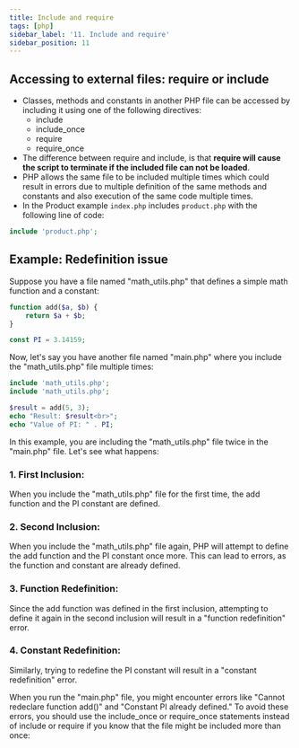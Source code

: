 ```yaml
---
title: Include and require
tags: [php]
sidebar_label: '11. Include and require'
sidebar_position: 11
---
```

## Accessing to external files: require or include
- Classes, methods and constants in another PHP file can be accessed by including it using one of the following directives:
  * include
  * include_once 
  * require
  * require_once
- The difference between require and include, is that **require will cause the script to terminate if the included file can not be loaded**.
- PHP allows the same file to be included multiple times which could result in errors due to multiple definition of the same methods and constants and also execution of the same code multiple times.
- In the Product example `index.php` includes `product.php` with the following line of code:
```php
include 'product.php';
```

## Example: Redefinition issue
Suppose you have a file named "math_utils.php" that defines a simple math function and a constant:

```php title="math_utils.php"
function add($a, $b) {
    return $a + $b;
}

const PI = 3.14159;
```
Now, let's say you have another file named "main.php" where you include the "math_utils.php" file multiple times:

```php title="main.php"
include 'math_utils.php';
include 'math_utils.php';

$result = add(5, 3);
echo "Result: $result<br>";
echo "Value of PI: " . PI;
```
In this example, you are including the "math_utils.php" file twice in the "main.php" file. Let's see what happens:

### 1. First Inclusion: 
When you include the "math_utils.php" file for the first time, the add function and the PI constant are defined.

### 2. Second Inclusion: 
When you include the "math_utils.php" file again, PHP will attempt to define the add function and the PI constant once more. This can lead to errors, as the function and constant are already defined.

### 3. Function Redefinition: 
Since the add function was defined in the first inclusion, attempting to define it again in the second inclusion will result in a "function redefinition" error.

### 4. Constant Redefinition:
Similarly, trying to redefine the PI constant will result in a "constant redefinition" error.

When you run the "main.php" file, you might encounter errors like "Cannot redeclare function add()" and "Constant PI already defined." To avoid these errors, you should use the include_once or require_once statements instead of include or require if you know that the file might be included more than once:

